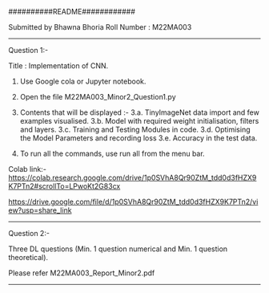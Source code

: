 ##########README############


Submitted by Bhawna Bhoria
Roll Number : M22MA003

**********************************************************************************************************

Question 1:-

Title : Implementation of CNN.

1. Use Google cola or Jupyter notebook.

2. Open the file M22MA003_Minor2_Question1.py

3. Contents that will be displayed :-
   3.a. TinyImageNet data import and few examples visualised.
   3.b. Model with required weight initialisation, filters and layers.
   3.c. Training and Testing Modules in code.
   3.d. Optimising the Model Parameters and recording loss
   3.e. Accuracy in the test data.

4. To run all the commands, use run all from the menu bar.

Colab link:- https://colab.research.google.com/drive/1p0SVhA8Qr90ZtM_tdd0d3fHZX9K7PTn2#scrollTo=LPwoKt2G83cx

https://drive.google.com/file/d/1p0SVhA8Qr90ZtM_tdd0d3fHZX9K7PTn2/view?usp=share_link


**********************************************************************************************************

Question 2:-

Three DL questions (Min. 1 question numerical and Min. 1 question theoretical).

Please refer M22MA003_Report_Minor2.pdf

**********************************************************************************************************